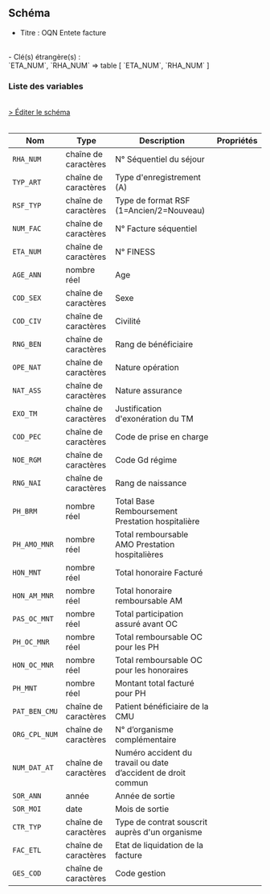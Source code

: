 ## Schéma

- Titre : OQN Entete facture
<br />
- Clé(s) étrangère(s) : <br />
`ETA_NUM`, `RHA_NUM` => table <PreviewPage text="T_SSRaaB" link="/tables/T_SSRaaB" /> [ `ETA_NUM`, `RHA_NUM` ]<br />

### Liste des variables
<br />
<div>
    <a href="https://gitlab.com/healthdatahub/schema-snds/edit/master/schemas/PMSI/PMSI%20SSR/T_SSRaaFA.json"  
    arget="_blank" rel="noopener noreferrer">> Éditer le schéma</a>
    <OutboundLink />
</div>
<br />

Nom|Type|Description|Propriétés
-|-|-|-
`RHA_NUM`|chaîne de caractères|N° Séquentiel du séjour||
`TYP_ART`|chaîne de caractères|Type d&#x27;enregistrement (A)||
`RSF_TYP`|chaîne de caractères|Type de format RSF (1&#x3D;Ancien/2&#x3D;Nouveau)||
`NUM_FAC`|chaîne de caractères|N° Facture séquentiel||
`ETA_NUM`|chaîne de caractères|N° FINESS||
`AGE_ANN`|nombre réel|Age||
`COD_SEX`|chaîne de caractères|Sexe||
`COD_CIV`|chaîne de caractères|Civilité||
`RNG_BEN`|chaîne de caractères|Rang de bénéficiaire||
`OPE_NAT`|chaîne de caractères|Nature opération||
`NAT_ASS`|chaîne de caractères|Nature assurance||
`EXO_TM`|chaîne de caractères|Justification d&#x27;exonération du TM||
`COD_PEC`|chaîne de caractères|Code de prise en charge||
`NOE_RGM`|chaîne de caractères|Code Gd régime||
`RNG_NAI`|chaîne de caractères|Rang de naissance||
`PH_BRM`|nombre réel|Total Base Remboursement Prestation hospitalière||
`PH_AMO_MNR`|nombre réel|Total remboursable AMO Prestation hospitalières||
`HON_MNT`|nombre réel|Total honoraire Facturé||
`HON_AM_MNR`|nombre réel|Total honoraire remboursable AM||
`PAS_OC_MNT`|nombre réel|Total participation assuré avant OC||
`PH_OC_MNR`|nombre réel|Total remboursable OC pour les PH||
`HON_OC_MNR`|nombre réel|Total remboursable OC pour les honoraires||
`PH_MNT`|nombre réel|Montant total facturé pour  PH||
`PAT_BEN_CMU`|chaîne de caractères|Patient bénéficiaire de la CMU||
`ORG_CPL_NUM`|chaîne de caractères|N° d’organisme complémentaire||
`NUM_DAT_AT`|chaîne de caractères|Numéro accident du travail ou date d’accident de droit commun||
`SOR_ANN`|année|Année de sortie||
`SOR_MOI`|date|Mois de sortie||
`CTR_TYP`|chaîne de caractères|Type de contrat souscrit auprès d&#x27;un organisme||
`FAC_ETL`|chaîne de caractères|Etat de liquidation de la facture||
`GES_COD`|chaîne de caractères|Code gestion||

